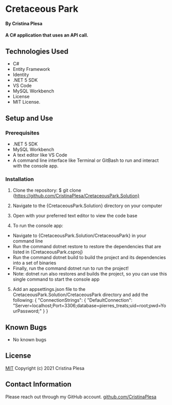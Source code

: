 # Cretaceous Park

#### By Cristina Plesa

#### A C# application that uses an API call.

## Technologies Used

* C#
* Entity Framework
* Identity
* .NET 5 SDK
* VS Code
* MySQL Workbench
* License
* MIT License.

## Setup and Use

### Prerequisites

* .NET 5 SDK
* MySQL Workbench
* A text editor like VS Code
* A command line interface like Terminal or GitBash to run and interact with the console app.

### Installation

1. Clone the repository: $ git clone {https://github.com/CristinaPlesa/CretaceousPark.Solution}
2. Navigate to the {CretaceousPark.Solution} directory on your computer
3. Open with your preferred text editor to view the code base

4. To run the console app:
  * Navigate to {CretaceousPark.Solution/CretaceousPark} in your command line
  * Run the command dotnet restore to restore the dependencies that are listed in {CretaceousPark.csproj}
  * Run the command dotnet build to build the project and its dependencies into a set of binaries
  * Finally, run the command dotnet run to run the project!
  * Note: dotnet run also restores and builds the project, so you can use this single command to start the console app

5. Add an appsettings.json file to the CretaceousPark.Solution/CretaceousPark directory and add the following:
{
  "ConnectionStrings": {
      "DefaultConnection": "Server=localhost;Port=3306;database=pierres_treats;uid=root;pwd=YourPassword;"
  }
}

## Known Bugs

* No known bugs

## License

[MIT](https://opensource.org/licenses/MIT) Copyright (c) 2021 Cristina Plesa

## Contact Information

Please reach out through my GitHub account.
[github.com/CristinaPlesa](https://github.com/CristinaPlesa)